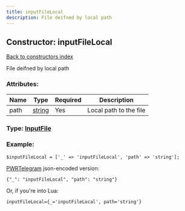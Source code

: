 ```yaml
---
title: inputFileLocal
description: File deifned by local path
---
```

## Constructor: inputFileLocal  
[Back to constructors index](index.md)



File deifned by local path

### Attributes:

| Name     |    Type       | Required | Description |
|----------|---------------|----------|-------------|
|path|[string](../types/string.md) | Yes|Local path to the file|



### Type: [InputFile](../types/InputFile.md)


### Example:

```
$inputFileLocal = ['_' => 'inputFileLocal', 'path' => 'string'];
```  

[PWRTelegram](https://pwrtelegram.xyz) json-encoded version:

```
{"_": "inputFileLocal", "path": "string"}
```


Or, if you're into Lua:  


```
inputFileLocal={_='inputFileLocal', path='string'}

```


